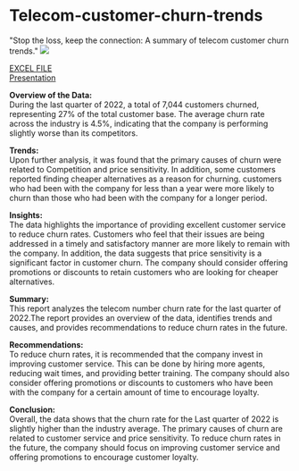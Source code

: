 # Telecom-customer-churn-trends
"Stop the loss, keep the connection: A summary of telecom customer churn trends."
![](https://editor.analyticsvidhya.com/uploads/94357telecom%20churn.png)

[EXCEL FILE](https://github.com/khushiyadav2022/Telecom-customer-churn-trends/blob/ee093fc6be022652943501cef4779b621f26ec24/telecom_customer_churn_excel.zip)<br>
[Presentation](https://github.com/khushiyadav2022/Telecom-customer-churn-trends/blob/ee093fc6be022652943501cef4779b621f26ec24/Telcomm%20customer%20churn%20trends.pdf)



**Overview of the Data:**<br> 
During the last quarter of 2022, a total of 7,044 customers churned, representing 27% of the total customer base. The average churn rate across the industry is 4.5%, indicating that the company is performing slightly worse than its competitors.

**Trends:**<br> 
Upon further analysis, it was found that the primary causes of churn were related to Competition and price sensitivity. In addition, some customers reported finding cheaper alternatives as a reason for churning.
customers who had been with the company for less than a year were more likely to churn than those who had been with the company for a longer period.

**Insights:**<br> 
The data highlights the importance of providing excellent customer service to reduce churn rates. Customers who feel that their issues are being addressed in a timely and satisfactory manner are more likely to remain with the company. In addition, the data suggests that price sensitivity is a significant factor in customer churn. The company should consider offering promotions or discounts to retain customers who are looking for cheaper alternatives.

**Summary:**<br> 
This report analyzes the telecom number churn rate for the last quarter of 2022.The report provides an overview of the data, identifies trends and causes, and provides recommendations to reduce churn rates in the future.

**Recommendations:**<br> 
To reduce churn rates, it is recommended that the company invest in improving customer service. This can be done by hiring more agents, reducing wait times, and providing better training. The company should also consider offering promotions or discounts to customers who have been with the company for a certain amount of time to encourage loyalty.

**Conclusion:**<br> 
Overall, the data shows that the churn rate for the Last quarter of 2022 is slightly higher than the industry average. The primary causes of churn are related to customer service and price sensitivity. To reduce churn rates in the future, the company should focus on improving customer service and offering promotions to encourage customer loyalty.
